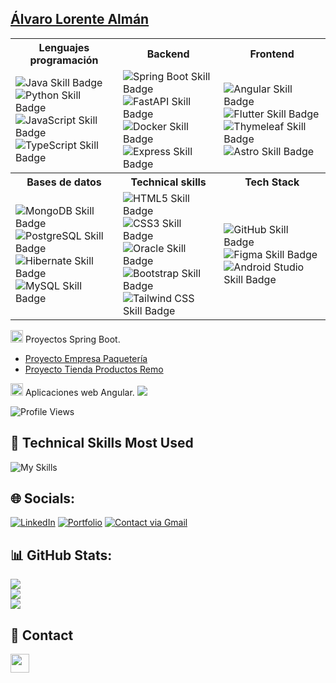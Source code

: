 ## <a href="https://alvaroloal.github.io/">Álvaro Lorente Almán</a>
<div align="left">
  <table>
    <tr>
      <th>Lenguajes programación</th>
      <th>Backend</th>
      <th>Frontend</th>
    </tr>
    <tr>
      <td>
        <img src="https://img.shields.io/badge/Java-★★★★☆-ED8B00?style=plastic&logo=openjdk&logoColor=white" alt="Java Skill Badge" /><br />
        <img src="https://img.shields.io/badge/Python-★★☆☆☆-3776AB?style=plastic&logo=python&logoColor=white" alt="Python Skill Badge" /><br />
        <img src="https://img.shields.io/badge/JavaScript-★★★☆☆-F7DF1E?style=plastic&logo=javascript&logoColor=white" alt="JavaScript Skill Badge" /><br />
        <img src="https://img.shields.io/badge/TypeScript-★★★☆☆-3178C6?style=plastic&logo=typescript&logoColor=white" alt="TypeScript Skill Badge" />
      </td>
      <td>
        <img src="https://img.shields.io/badge/Spring_Boot-★★★★☆-6DB33F?style=plastic&logo=spring-boot&logoColor=white" alt="Spring Boot Skill Badge" /><br />
        <img src="https://img.shields.io/badge/FastAPI-★★☆☆☆-009688?style=plastic&logo=fastapi&logoColor=white" alt="FastAPI Skill Badge" /><br />
        <img src="https://img.shields.io/badge/Docker-★★★☆☆-2496ED?style=plastic&logo=docker&logoColor=white" alt="Docker Skill Badge" /><br />
        <img src="https://img.shields.io/badge/Express-★★☆☆☆-000000?style=plastic&logo=express&logoColor=white" alt="Express Skill Badge" />
      </td>
      <td>
        <img src="https://img.shields.io/badge/Angular-★★★★☆-DD0031?style=plastic&logo=angular&logoColor=white" alt="Angular Skill Badge" /><br />
        <img src="https://img.shields.io/badge/Flutter-★★★☆☆-02569B?style=plastic&logo=flutter&logoColor=white" alt="Flutter Skill Badge" /><br />
        <img src="https://img.shields.io/badge/Thymeleaf-★★★☆☆-005F0F?style=plastic&logo=thymeleaf&logoColor=white" alt="Thymeleaf Skill Badge" /><br />
        <img src="https://img.shields.io/badge/Astro-★★☆☆☆-FF5D01?style=plastic&logo=astro&logoColor=white" alt="Astro Skill Badge" />
      </td>
    </tr>
    <tr>
      <th>Bases de datos</th> 
      <th>Technical skills</th>
      <th>Tech Stack</th> 
    </tr>
    <tr>
      <td> 
        <img src="https://img.shields.io/badge/MongoDB-★★★☆☆-47A248?style=plastic&logo=mongodb&logoColor=white" alt="MongoDB Skill Badge" /><br />
        <img src="https://img.shields.io/badge/PostgreSQL-★★★☆☆-336791?style=plastic&logo=postgresql&logoColor=white" alt="PostgreSQL Skill Badge" /><br />
        <img src="https://img.shields.io/badge/Hibernate-★★★☆☆-59666C?style=plastic&logo=hibernate&logoColor=white" alt="Hibernate Skill Badge" /><br />
        <img src="https://img.shields.io/badge/MySQL-★★★☆☆-4479A1?style=plastic&logo=mysql&logoColor=white" alt="MySQL Skill Badge" />
      </td>
      <td>
        <img src="https://img.shields.io/badge/HTML5-★★★★☆-E34F26?style=plastic&logo=html5&logoColor=white" alt="HTML5 Skill Badge" /><br />
        <img src="https://img.shields.io/badge/CSS3-★★☆☆☆-1572B6?style=plastic&logo=css3&logoColor=white" alt="CSS3 Skill Badge" /><br />
        <img src="https://img.shields.io/badge/Oracle-★★★☆☆-F80000?style=plastic&logo=oracle&logoColor=white" alt="Oracle Skill Badge" /><br />
        <img src="https://img.shields.io/badge/Bootstrap-★★★☆☆-7952B3?style=plastic&logo=bootstrap&logoColor=white" alt="Bootstrap Skill Badge" /><br />
        <img src="https://img.shields.io/badge/Tailwind_CSS-★★☆☆☆-06B6D4?style=plastic&logo=tailwindcss&logoColor=white" alt="Tailwind CSS Skill Badge" />
      </td>
      <td> 
        <img src="https://img.shields.io/badge/GitHub-★★★☆☆-181717?style=plastic&logo=github&logoColor=white" alt="GitHub Skill Badge" /><br />
        <img src="https://img.shields.io/badge/Figma-★★★☆☆-F24E1E?style=plastic&logo=figma&logoColor=white" alt="Figma Skill Badge" /><br />
        <img src="https://img.shields.io/badge/Android%20Studio-★★☆☆☆-3DDC84?style=plastic&logo=androidstudio&logoColor=white" alt="Android Studio Skill Badge" />
      </td>
    </tr>
  </table>
</div>

<img src="https://img.icons8.com/color/48/000000/spring-logo.png" alt="spring logo" width="20" height="20"/> Proyectos Spring Boot. 
- [Proyecto Empresa Paquetería](https://github.com/alvaroloal/proyecto-paquetes)
- [Proyecto Tienda Productos Remo](https://github.com/alvaroloal/proyecto-tienda-remo)

<img src="https://upload.wikimedia.org/wikipedia/commons/c/cf/Angular_full_color_logo.svg" alt="angular logo" width="20" height="20"/> Aplicaciones web Angular.
[![](https://visitcount.itsvg.in/api?id=alvaroloal&icon=0&color=0)](https://visitcount.itsvg.in)

![Profile Views](https://komarev.com/ghpvc/?username=alvaroloal&color=blue)

## 💼 Technical Skills Most Used  
![My Skills](https://skillicons.dev/icons?i=java,python,html,css,js,ts,dart,spring,angular,flutter,fastapi,github,vscode,idea)

## 🌐 Socials:
[![LinkedIn](https://img.shields.io/badge/LinkedIn-%230077B5.svg?logo=linkedin&logoColor=white)](https://linkedin.com/in/álvaro-lorente-almán-729634281) 
[![Portfolio](https://img.shields.io/badge/Portfolio-orange)](https://alvaroloal.github.io/)
<a href="mailto:alorentealman@gmail.com?Subject=Contacto%20desde%20GitHub" target="_blank" rel="noreferrer">
    <img src="https://img.shields.io/badge/Gmail-D14836?style=flat-square&logo=gmail&logoColor=white" alt="Contact via Gmail"/>
</a>


## 📊 GitHub Stats:
![](https://github-readme-stats.vercel.app/api?username=alvaroloal&theme=tokyonight&hide_border=false&include_all_commits=false&count_private=false)<br/>
![](https://github-readme-streak-stats.herokuapp.com/?user=alvaroloal&theme=tokyonight&hide_border=false)<br/>
![](https://github-readme-stats.vercel.app/api/top-langs/?username=alvaroloal&theme=tokyonight&hide_border=false&include_all_commits=false&count_private=false&layout=compact)

<!--## 🏆 GitHub Trophies
![](https://github-profile-trophy.vercel.app/?username=alvaroloal&theme=tokyonight&no-frame=false&no-bg=true&margin-w=4)
 
## 🔝 Top Contributed Repo
![](https://github-contributor-stats.vercel.app/api?username=alvaroloal&limit=5&theme=tokyonight&combine_all_yearly_contributions=true)
-->

## 📩 Contact
<p align="left" >
  <a href="mailto:alorentealman@gmail.com?Subject=I%20want%20propose%20you%20something" target="_blank" rel="noreferrer"><img src="https://user-images.githubusercontent.com/48330849/172060688-5e1bf6ca-7bb9-43a2-b202-001170434946.png"  width="30"></a>
</p>
